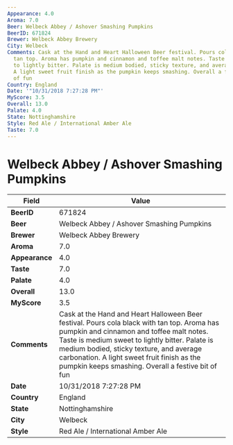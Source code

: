 ```yaml
---
Appearance: 4.0
Aroma: 7.0
Beer: Welbeck Abbey / Ashover Smashing Pumpkins
BeerID: 671824
Brewer: Welbeck Abbey Brewery
City: Welbeck
Comments: Cask at the Hand and Heart Halloween Beer festival. Pours cola black with
  tan top. Aroma has pumpkin and cinnamon and toffee malt notes. Taste is medium sweet
  to lightly bitter. Palate is medium bodied, sticky texture, and average carbonation.
  A light sweet fruit finish as the pumpkin keeps smashing. Overall a festive bit
  of fun
Country: England
Date: '"10/31/2018 7:27:28 PM"'
MyScore: 3.5
Overall: 13.0
Palate: 4.0
State: Nottinghamshire
Style: Red Ale / International Amber Ale
Taste: 7.0
---
```


# Welbeck Abbey / Ashover Smashing Pumpkins

| Field         | Value |
|---------------|-------|
| **BeerID** | 671824 |
| **Beer** | Welbeck Abbey / Ashover Smashing Pumpkins |
| **Brewer** | Welbeck Abbey Brewery |
| **Aroma** | 7.0 |
| **Appearance** | 4.0 |
| **Taste** | 7.0 |
| **Palate** | 4.0 |
| **Overall** | 13.0 |
| **MyScore** | 3.5 |
| **Comments** | Cask at the Hand and Heart Halloween Beer festival. Pours cola black with tan top. Aroma has pumpkin and cinnamon and toffee malt notes. Taste is medium sweet to lightly bitter. Palate is medium bodied, sticky texture, and average carbonation. A light sweet fruit finish as the pumpkin keeps smashing. Overall a festive bit of fun |
| **Date** | 10/31/2018 7:27:28 PM |
| **Country** | England |
| **State** | Nottinghamshire |
| **City** | Welbeck |
| **Style** | Red Ale / International Amber Ale |
